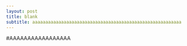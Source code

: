 ```yaml
---
layout: post
title: blank
subtitle: aaaaaaaaaaaaaaaaaaaaaaaaaaaaaaaaaaaaaaaaaaaaaaaaaaaaaaaaa
---
```


#AAAAAAAAAAAAAAAAA